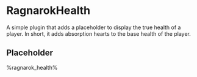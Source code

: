 # RagnarokHealth
A simple plugin that adds a placeholder to display the true health of a player. In short, it adds absorption hearts to the base health of the player.

## Placeholder
%ragnarok_health%
